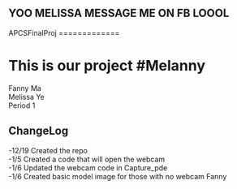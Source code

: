 <h2>YOO MELISSA MESSAGE ME ON FB LOOOL</h2>
APCSFinalProj
=============
<h1> This is our project #Melanny</h1>
Fanny Ma <br>
Melissa Ye<br>
Period 1<br>
<h2>ChangeLog</h2>
-12/19 Created the repo <br>
-1/5 Created a code that will open the webcam<br>
-1/6 Updated the webcam code in Capture_pde <br> 
-1/6 Created basic model image for those with no webcam Fanny <br>
